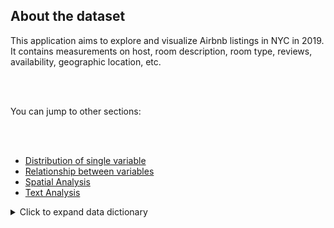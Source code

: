 <div class = "col-sm-12">

<style>
summary:focus { 
  outline: none 
}
</style>


<h2>About the dataset</h2>

This application aims to explore and visualize Airbnb listings in NYC in 2019. It contains measurements on host, room description, room type, reviews, 
availability, geographic location, etc. 

<br/>
<br/>

You can jump to other sections: 


<br/>
<br/>

<ul>
<li><a href = "javascript:void(0)" onclick = "distribution()">Distribution of single variable</a></li>
<li> <a href = "javascript:void(0)" onclick = "relationship()">Relationship between variables</a></li>
<li> <a href = "javascript:void(0)" onclick = "spatialAnalysis()">Spatial Analysis</a></li>
<li> <a href = "javascript:void(0)" onclick = "textAnalysis()">Text Analysis</a></li>
</ul>

<script>
function distribution() {
  $("a[data-value ='Distribution'").click()
}
function relationship() {
  $("a[data-value ='Relationship'").click()
}
function spatialAnalysis() {
  $("a[data-value ='Spatial Analysis'").click()
}
function textAnalysis() {
  $("a[data-value ='Text Analysis'").click()
}
</script>


<details>
  <summary>
  Click to expand data dictionary 
  </summary>
data dictionary 
</details>

</div>
